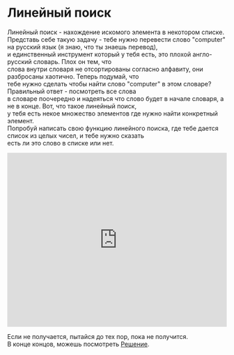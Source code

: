 # Линейный поиск  

Линейный поиск - нахождение искомого элемента в некотором списке.   
Представь себе такую задачу - тебе нужно перевести слово "computer" на русский язык (я знаю, что ты знаешь перевод),  
и единственный инструмент который у тебя есть, это плохой англо-русский словарь. Плох он тем, что  
слова внутри словаря не отсортированы согласно алфавиту, они разбросаны хаотично. Теперь подумай, что  
тебе нужно сделать чтобы найти слово "computer" в этом словаре? Правильный ответ - посмотреть все слова  
в словаре поочередно и надеяться что слово будет в начале словаря, а не в конце. Вот, что такое линейный поиск,   
у тебя есть некое множество элементов где нужно найти конкретный элемент.  
Попробуй написать свою функцию линейного поиска, где тебе дается список из целых чисел, и тебе нужно сказать  
есть ли это слово в списке или нет.

<iframe height="400px" width="100%" src="https://repl.it/@SakenMukanov/TintedOffshoreLevels?lite=true" scrolling="no" frameborder="no" allowtransparency="true" allowfullscreen="true" sandbox="allow-forms allow-pointer-lock allow-popups allow-same-origin allow-scripts allow-modals"></iframe>  

Если не получается, пытайся до тех пор, пока не получится.  
В конце концов, можешь посмотреть <a href="https://repl.it/@SakenMukanov/GratefulExcitedMainframe" target="_blank">Решение</a>.  

